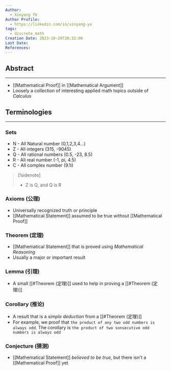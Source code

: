 ```yaml
---
Author:
  - Xinyang YU
Author Profile:
  - https://linkedin.com/in/xinyang-yu
tags:
  - discrete_math
Creation Date: 2023-10-29T20:32:00
Last Date: 
References:
---
```

## Abstract
---
- [[Mathematical Proof]] in [[Mathematical Argument]]
- Loosely a collection of interesting applied math topics outside of *Calculus*



## Terminologies 
---
### Sets
- N - All Natural number (0,1,2,3,4...)
- Z - All integers (315, -9045)
- Q - All rational numbers (0.5, -23, 8.5)
- R - All real number (-1, pi, 4.5)
- C - All complex number (9.1i)
>[!sidenote]
>- Z is Q, and Q is R

### Axioms (公理)
- Universally recognized truth or principle
- [[Mathematical Statement]] assumed to be true without [[Mathematical Proof]]
### Theorem (定理)
- [[Mathematical Statement]] that is proved using *Mathematical Reasoning*
- Usually a major or important result 
### Lemma (引理)
- A small [[#Theorem (定理)]] used to help in proving a [[#Theorem (定理)]]
### Corollary (推论)
- A result that is a *simple deduction* from a [[#Theorem (定理)]]
- For example, we proof that `the product of any two odd numbers is always odd`. The corollary is `the product of two sonsecutive odd numbers is always odd`
### Conjecture (猜测)
- [[Mathematical Statement]] *believed to be true*, but there isn't a [[Mathematical Proof]] yet